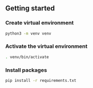 ## Getting started

### Create virtual environment

```bash
python3 -m venv venv
```

### Activate the virtual environment

```bash
. venv/bin/activate
```

### Install packages

```bash
pip install -r requirements.txt
```
